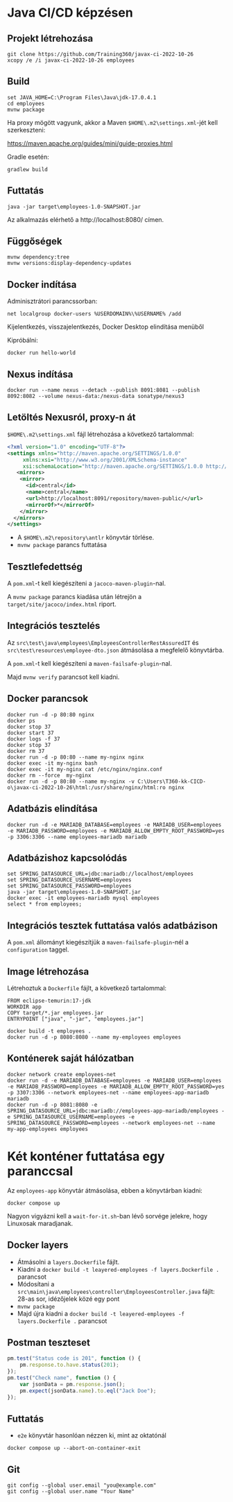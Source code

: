 # Java CI/CD képzésen

## Projekt létrehozása

```shell
git clone https://github.com/Training360/javax-ci-2022-10-26
xcopy /e /i javax-ci-2022-10-26 employees
```

## Build

```shell
set JAVA_HOME=C:\Program Files\Java\jdk-17.0.4.1
cd employees
mvnw package
```

Ha proxy mögött vagyunk, akkor a Maven `$HOME\.m2\settings.xml`-jét kell szerkeszteni:

https://maven.apache.org/guides/mini/guide-proxies.html

Gradle esetén:

```shell
gradlew build
```

## Futtatás

```shell
java -jar target\employees-1.0-SNAPSHOT.jar
```

Az alkalmazás elérhető a http://localhost:8080/ címen.

## Függőségek

```shell
mvnw dependency:tree
mvnw versions:display-dependency-updates
```

## Docker indítása

Adminisztrátori parancssorban:

```shell
net localgroup docker-users %USERDOMAIN%\%USERNAME% /add
```

Kijelentkezés, visszajelentkezés, Docker Desktop elindítása menüből

Kipróbálni:

```shell
docker run hello-world
```

## Nexus indítása

```shell
docker run --name nexus --detach --publish 8091:8081 --publish 8092:8082 --volume nexus-data:/nexus-data sonatype/nexus3
```

## Letöltés Nexusról, proxy-n át

`$HOME\.m2\settings.xml` fájl létrehozása a következő tartalommal:

```xml
<?xml version="1.0" encoding="UTF-8"?>
<settings xmlns="http://maven.apache.org/SETTINGS/1.0.0"
     xmlns:xsi="http://www.w3.org/2001/XMLSchema-instance"
     xsi:schemaLocation="http://maven.apache.org/SETTINGS/1.0.0 http://maven.apache.org/xsd/settings-1.0.0.xsd">
   <mirrors>
    <mirror>
      <id>central</id>
      <name>central</name>
      <url>http://localhost:8091/repository/maven-public/</url>
      <mirrorOf>*</mirrorOf>
    </mirror>
  </mirrors>
</settings>
```

* A `$HOME\.m2\repository\antlr` könyvtár törlése.
* `mvnw package` parancs futtatása

## Tesztlefedettség

A `pom.xml`-t kell kiegészíteni a `jacoco-maven-plugin`-nal.

A `mvnw package` parancs kiadása után létrejön a `target/site/jacoco/index.html` riport.

## Integrációs tesztelés

Az `src\test\java\employees\EmployeesControllerRestAssuredIT` és `src\test\resources\employee-dto.json` átmásolása
a megfelelő könyvtárba.

A `pom.xml`-t kell kiegészíteni a `maven-failsafe-plugin`-nal.

Majd `mvnw verify` parancsot kell kiadni.

## Docker parancsok

```shell
docker run -d -p 80:80 nginx
docker ps
docker stop 37
docker start 37
docker logs -f 37
docker stop 37
docker rm 37
docker run -d -p 80:80 --name my-nginx nginx
docker exec -it my-nginx bash
docker exec -it my-nginx cat /etc/nginx/nginx.conf  
docker rm --force  my-nginx 
docker run -d -p 80:80 --name my-nginx -v C:\Users\T360-kk-CICD-o\javax-ci-2022-10-26\html:/usr/share/nginx/html:ro nginx
```

## Adatbázis elindítása

```shell
docker run -d -e MARIADB_DATABASE=employees -e MARIADB_USER=employees  -e MARIADB_PASSWORD=employees -e MARIADB_ALLOW_EMPTY_ROOT_PASSWORD=yes -p 3306:3306 --name employees-mariadb mariadb
```

## Adatbázishoz kapcsolódás

```shell
set SPRING_DATASOURCE_URL=jdbc:mariadb://localhost/employees
set SPRING_DATASOURCE_USERNAME=employees
set SPRING_DATASOURCE_PASSWORD=employees
java -jar target\employees-1.0-SNAPSHOT.jar
docker exec -it employees-mariadb mysql employees
select * from employees;
```

## Integrációs tesztek futtatása valós adatbázison

A `pom.xml` állományt kiegészítjük a `maven-failsafe-plugin`-nél
a `configuration` taggel.

## Image létrehozása

Létrehoztuk a `Dockerfile` fájlt, a következő tartalommal:

```
FROM eclipse-temurin:17-jdk
WORKDIR app
COPY target/*.jar employees.jar
ENTRYPOINT ["java", "-jar", "employees.jar"]
```

```shell
docker build -t employees .
docker run -d -p 8080:8080 --name my-employees employees
```

## Konténerek saját hálózatban

```shell
docker network create employees-net
docker run -d -e MARIADB_DATABASE=employees -e MARIADB_USER=employees  -e MARIADB_PASSWORD=employees -e MARIADB_ALLOW_EMPTY_ROOT_PASSWORD=yes -p 3307:3306 --network employees-net --name employees-app-mariadb mariadb
docker run -d -p 8081:8080 -e SPRING_DATASOURCE_URL=jdbc:mariadb://employees-app-mariadb/employees -e SPRING_DATASOURCE_USERNAME=employees -e SPRING_DATASOURCE_PASSWORD=employees --network employees-net --name my-app-employees employees
```

# Két konténer futtatása egy paranccsal

Az `employees-app` könyvtár átmásolása, ebben a könyvtárban kiadni:

```shell
docker compose up
```

Nagyon vigyázni kell a `wait-for-it.sh`-ban lévő sorvége jelekre, hogy Linuxosak maradjanak.

## Docker layers

* Átmásolni a `layers.Dockerfile` fájlt.
* Kiadni a `docker build -t leayered-employees -f layers.Dockerfile .` parancsot
* Módosítani a `src\main\java\employees\controller\EmployeesController.java` fájlt: 28-as sor, idézőjelek közé egy pont
* `mvnw package`
* Majd újra kiadni a `docker build -t leayered-employees -f layers.Dockerfile .` parancsot

## Postman teszteset

```javascript
pm.test("Status code is 201", function () {
    pm.response.to.have.status(201);
});
pm.test("Check name", function () {
    var jsonData = pm.response.json();
    pm.expect(jsonData.name).to.eql("Jack Doe");
});
```

## Futtatás

* `e2e` könyvtár hasonlóan nézzen ki, mint az oktatónál

```shell
docker compose up --abort-on-container-exit
```

## Git

```shell
git config --global user.email "you@example.com"
git config --global user.name "Your Name"
```